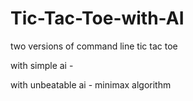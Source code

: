# Tic-Tac-Toe-with-AI

two versions of command line tic tac toe 

with simple ai - 
           

with unbeatable ai - minimax algorithm
